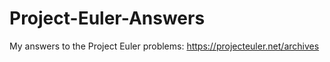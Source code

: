 # Project-Euler-Answers
My answers to the Project Euler problems: https://projecteuler.net/archives

